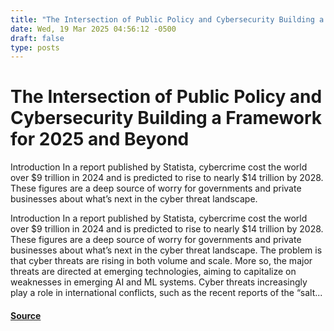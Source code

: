 ```yaml
---
title: "The Intersection of Public Policy and Cybersecurity Building a Framework for 2025 and Beyond"
date: Wed, 19 Mar 2025 04:56:12 -0500
draft: false
type: posts
---
```

# The Intersection of Public Policy and Cybersecurity Building a Framework for 2025 and Beyond





 Introduction In a report published by Statista, cybercrime cost the world over $9 trillion in 2024 and is predicted to rise to nearly $14 trillion by 2028. These figures are a deep source of worry for governments and private businesses about what’s next in the cyber threat landscape.

Introduction In a report published by Statista, cybercrime cost the world over $9 trillion in 2024 and is predicted to rise to nearly $14 trillion by 2028. These figures are a deep source of worry for governments and private businesses about what’s next in the cyber threat landscape. The problem is that cyber threats are rising in both volume and scale. More so, the major threats are directed at emerging technologies, aiming to capitalize on weaknesses in emerging AI and ML systems. Cyber threats increasingly play a role in international conflicts, such as the recent reports of the “salt...

#### [Source](https://www.tripwire.com/state-of-security/intersection-public-policy-and-cybersecurity-building-framework-2025-and-beyond)

